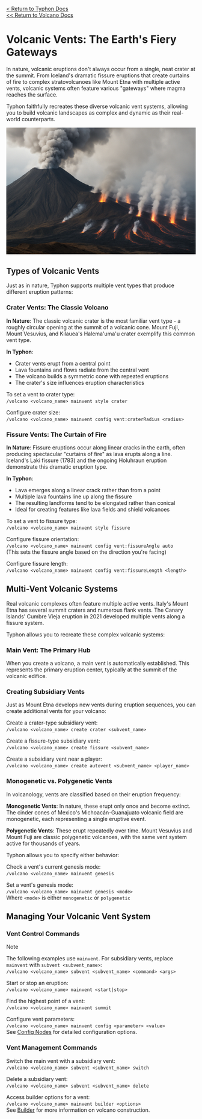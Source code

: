 [<  Return to Typhon Docs](/DOCS.md)  
[<< Return to Volcano Docs](./index.md)  

# Volcanic Vents: The Earth's Fiery Gateways

In nature, volcanic eruptions don't always occur from a single, neat crater at the summit. From Iceland's dramatic fissure eruptions that create curtains of fire to complex stratovolcanoes like Mount Etna with multiple active vents, volcanic systems often feature various "gateways" where magma reaches the surface.

Typhon faithfully recreates these diverse volcanic vent systems, allowing you to build volcanic landscapes as complex and dynamic as their real-world counterparts.

![Volcano system with multiple vents, with some of them erupting](/.github/docs/volcano/assets/multi-vents.png)

## Types of Volcanic Vents

Just as in nature, Typhon supports multiple vent types that produce different eruption patterns:

### Crater Vents: The Classic Volcano

**In Nature**: The classic volcanic crater is the most familiar vent type - a roughly circular opening at the summit of a volcanic cone. Mount Fuji, Mount Vesuvius, and Kilauea's Halema'uma'u crater exemplify this common vent type.

**In Typhon**:
- Crater vents erupt from a central point
- Lava fountains and flows radiate from the central vent
- The volcano builds a symmetric cone with repeated eruptions
- The crater's size influences eruption characteristics

To set a vent to crater type:  
`/volcano <volcano_name> mainvent style crater`  

Configure crater size:  
`/volcano <volcano_name> mainvent config vent:craterRadius <radius>`

### Fissure Vents: The Curtain of Fire

**In Nature**: Fissure eruptions occur along linear cracks in the earth, often producing spectacular "curtains of fire" as lava erupts along a line. Iceland's Laki fissure (1783) and the ongoing Holuhraun eruption demonstrate this dramatic eruption type.

**In Typhon**:
- Lava emerges along a linear crack rather than from a point
- Multiple lava fountains line up along the fissure
- The resulting landforms tend to be elongated rather than conical
- Ideal for creating features like lava fields and shield volcanoes

To set a vent to fissure type:  
`/volcano <volcano_name> mainvent style fissure`  

Configure fissure orientation:  
`/volcano <volcano_name> mainvent config vent:fissureAngle auto`  
(This sets the fissure angle based on the direction you're facing)

Configure fissure length:  
`/volcano <volcano_name> mainvent config vent:fissureLength <length>`

## Multi-Vent Volcanic Systems

Real volcanic complexes often feature multiple active vents. Italy's Mount Etna has several summit craters and numerous flank vents. The Canary Islands' Cumbre Vieja eruption in 2021 developed multiple vents along a fissure system.

Typhon allows you to recreate these complex volcanic systems:

### Main Vent: The Primary Hub

When you create a volcano, a main vent is automatically established. This represents the primary eruption center, typically at the summit of the volcanic edifice.

### Creating Subsidiary Vents

Just as Mount Etna develops new vents during eruption sequences, you can create additional vents for your volcano:

Create a crater-type subsidiary vent:  
`/volcano <volcano_name> create crater <subvent_name>`

Create a fissure-type subsidiary vent:  
`/volcano <volcano_name> create fissure <subvent_name>`

Create a subsidiary vent near a player:  
`/volcano <volcano_name> create autovent <subvent_name> <player_name>`

### Monogenetic vs. Polygenetic Vents

In volcanology, vents are classified based on their eruption frequency:

**Monogenetic Vents**: In nature, these erupt only once and become extinct. The cinder cones of Mexico's Michoacán-Guanajuato volcanic field are monogenetic, each representing a single eruptive event.

**Polygenetic Vents**: These erupt repeatedly over time. Mount Vesuvius and Mount Fuji are classic polygenetic volcanoes, with the same vent system active for thousands of years.

Typhon allows you to specify either behavior:

Check a vent's current genesis mode:  
`/volcano <volcano_name> mainvent genesis`

Set a vent's genesis mode:  
`/volcano <volcano_name> mainvent genesis <mode>`  
Where `<mode>` is either `monogenetic` or `polygenetic`

## Managing Your Volcanic Vent System

### Vent Control Commands

> [!NOTE]  
> The following examples use `mainvent`. For subsidiary vents, replace `mainvent` with `subvent <subvent_name>`:  
> `/volcano <volcano_name> subvent <subvent_name> <command> <args>`

Start or stop an eruption:  
`/volcano <volcano_name> mainvent <start|stop>`

Find the highest point of a vent:  
`/volcano <volcano_name> mainvent summit`

Configure vent parameters:  
`/volcano <volcano_name> mainvent config <parameter> <value>`  
See [Config Nodes](./config_nodes.md) for detailed configuration options.

### Vent Management Commands

Switch the main vent with a subsidiary vent:  
`/volcano <volcano_name> subvent <subvent_name> switch`

Delete a subsidiary vent:  
`/volcano <volcano_name> subvent <subvent_name> delete`

Access builder options for a vent:  
`/volcano <volcano_name> mainvent builder <options>`  
See [Builder](./builder.md) for more information on volcano construction.



